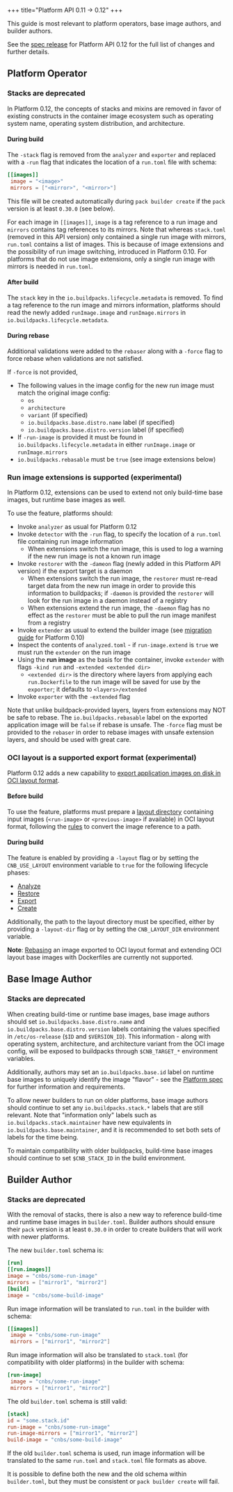 +++
title="Platform API 0.11 -> 0.12"
+++

<!--more-->

This guide is most relevant to platform operators, base image authors, and builder authors.

See the [spec release](https://github.com/buildpacks/spec/releases/tag/platform%2Fv0.12) for Platform API 0.12 for the full list of changes and further details.

## Platform Operator

### Stacks are deprecated

In Platform 0.12, the concepts of stacks and mixins are removed
in favor of existing constructs in the container image ecosystem such as operating system name, operating system distribution, and architecture.

#### During build

The `-stack` flag is removed from the `analyzer` and `exporter` and replaced with a `-run` flag
that indicates the location of a `run.toml` file with schema:

```toml
[[images]]
 image = "<image>"
 mirrors = ["<mirror>", "<mirror>"]
```

This file will be created automatically during `pack builder create` if the `pack` version is at least `0.30.0` (see below).

For each image in `[[images]]`, `image` is a tag reference to a run image and `mirrors` contains tag references to its mirrors.
Note that whereas `stack.toml` (removed in this API version) only contained a single run image with mirrors, `run.toml` contains a list of images.
This is because of image extensions and the possibility of run image switching, introduced in Platform 0.10.
For platforms that do not use image extensions, only a single run image with mirrors is needed in `run.toml`.

#### After build

The `stack` key in the `io.buildpacks.lifecycle.metadata` is removed.
To find a tag reference to the run image and mirrors information,
platforms should read the newly added `runImage.image` and `runImage.mirrors` in `io.buildpacks.lifecycle.metadata`.

#### During rebase

Additional validations were added to the `rebaser` along with a `-force` flag to force rebase when validations are not satisfied.

If `-force` is not provided,
* The following values in the image config for the new run image must match the original image config:
  * `os`
  * `architecture`
  * `variant` (if specified)
  * `io.buildpacks.base.distro.name` label (if specified)
  * `io.buildpacks.base.distro.version` label (if specified)
* If `-run-image` is provided it must be found in `io.buildpacks.lifecycle.metadata` in either `runImage.image` or `runImage.mirrors`
* `io.buildpacks.rebasable` must be `true` (see image extensions below)

### Run image extensions is supported (experimental)

In Platform 0.12, extensions can be used to extend not only build-time base images, but runtime base images as well.

To use the feature, platforms should:
* Invoke `analyzer` as usual for Platform 0.12
* Invoke `detector` with the `-run` flag, to specify the location of a `run.toml` file containing run image information
  * When extensions switch the run image, this is used to log a warning if the new run image is not a known run image
* Invoke `restorer` with the `-dameon` flag (newly added in this Platform API version) if the export target is a daemon
  * When extensions switch the run image, the `restorer` must re-read target data from the new run image in order to provide this information to buildpacks; if `-daemon` is provided the `restorer` will look for the run image in a daemon instead of a registry
  * When extensions extend the run image, the `-daemon` flag has no effect as the `restorer` must be able to pull the run image manifest from a registry
* Invoke `extender` as usual to extend the builder image (see [migration guide](TODO) for Platform 0.10)
* Inspect the contents of `analyzed.toml` - if `run-image.extend` is `true` we must run the `extender` on the run image
* Using the **run image** as the basis for the container, invoke `extender` with flags `-kind run` and `-extended <extended dir>`
  * `<extended dir>` is the directory where layers from applying each `run.Dockerfile` to the run image will be saved for use by the `exporter`; it defaults to `<layers>/extended`
* Invoke `exporter` with the `-extended` flag

Note that unlike buildpack-provided layers, layers from extensions may NOT be safe to rebase.
The `io.buildpacks.rebasable` label on the exported application image will be `false` if rebase is unsafe.
The `-force` flag must be provided to the `rebaser` in order to rebase images with unsafe extension layers,
and should be used with great care.

### OCI layout is a supported export format (experimental)

Platform 0.12 adds a new capability to [export application images on disk in OCI layout format](https://github.com/buildpacks/rfcs/blob/main/text/0119-export-to-oci.md).

#### Before build

To use the feature, platforms must prepare a [layout directory](https://github.com/buildpacks/rfcs/blob/main/text/0119-export-to-oci.md#how-it-works) containing input images (`<run-image>` or `<previous-image>` if available) in OCI layout format,
following the [rules](https://github.com/buildpacks/spec/blob/platform/v0.12/platform.md#map-an-image-reference-to-a-path-in-the-layout-directory) to convert the image reference to a path.

#### During build

The feature is enabled by providing a `-layout` flag or by setting the `CNB_USE_LAYOUT` environment variable to `true` for the following lifecycle phases:

- [Analyze](https://buildpacks.io/docs/concepts/components/lifecycle/analyze/)
- [Restore](https://buildpacks.io/docs/concepts/components/lifecycle/restore/)
- [Export](https://buildpacks.io/docs/concepts/components/lifecycle/export/)
- [Create](https://buildpacks.io/docs/concepts/components/lifecycle/create/)

Additionally, the path to the layout directory must be specified, either by providing a `-layout-dir` flag or by setting the `CNB_LAYOUT_DIR` environment variable.

**Note**: [Rebasing](https://buildpacks.io/docs/concepts/components/lifecycle/rebase/) an image exported to OCI layout format
and extending OCI layout base images with Dockerfiles are currently not supported.

## Base Image Author

### Stacks are deprecated

When creating build-time or runtime base images, base image authors should set `io.buildpacks.base.distro.name` and `io.buildpacks.base.distro.version` labels
containing the values specified in `/etc/os-release` (`$ID` and `$VERSION_ID`).
This information - along with operating system, architecture, and architecture variant from the OCI image config,
will be exposed to buildpacks through `$CNB_TARGET_*` environment variables.

Additionally, authors may set an `io.buildpacks.base.id` label on runtime base images to uniquely identify the image "flavor" - see the [Platform spec](https://github.com/buildpacks/spec/blob/main/platform.md#target-data) for further information and requirements.

To allow newer builders to run on older platforms, base image authors should continue to set any `io.buildpacks.stack.*` labels that are still relevant.
Note that "information only" labels such as `io.buildpacks.stack.maintainer` have new equivalents in `io.buildpacks.base.maintainer`,
and it is recommended to set both sets of labels for the time being.

To maintain compatibility with older buildpacks, build-time base images should continue to set `$CNB_STACK_ID` in the build environment.

## Builder Author

### Stacks are deprecated

With the removal of stacks, there is also a new way to reference build-time and runtime base images in `builder.toml`.
Builder authors should ensure their `pack` version is at least `0.30.0` in order to create builders that will work with newer platforms.

The new `builder.toml` schema is:

```toml
[run]
[[run.images]]
image = "cnbs/some-run-image"
mirrors = ["mirror1", "mirror2"]
[build]
image = "cnbs/some-build-image"
```

Run image information will be translated to `run.toml` in the builder with schema:

```toml
[[images]]
 image = "cnbs/some-run-image"
 mirrors = ["mirror1", "mirror2"]
```

Run image information will also be translated to `stack.toml` (for compatibility with older platforms) in the builder with schema:

```toml
[run-image]
 image = "cnbs/some-run-image"
 mirrors = ["mirror1", "mirror2"]
```

The old `builder.toml` schema is still valid:

```toml
[stack]
id = "some.stack.id"
run-image = "cnbs/some-run-image"
run-image-mirrors = ["mirror1", "mirror2"]
build-image = "cnbs/some-build-image"
```

If the old `builder.toml` schema is used, run image information will be translated to the same `run.toml` and `stack.toml` file formats as above.

It is possible to define both the new and the old schema within `builder.toml`, but they must be consistent or `pack builder create` will fail.
